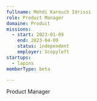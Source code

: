 ```yaml
---
fullname: Mehdi Karouch Idrissi
role: Product Manager
domaine: Produit
missions:
  - start: 2023-01-09
    end: 2023-04-09
    status: independent
    employer: Scopyleft
startups:
  - lapins
memberType: beta

---
```

Product Manager
